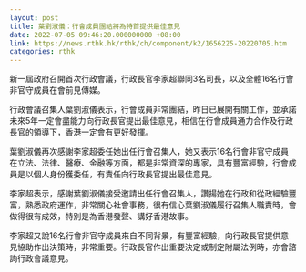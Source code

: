 ```yaml
---
layout: post
title: 葉劉淑儀：行會成員團結將為特首提供最佳意見
date: 2022-07-05 09:46:20.000000000 +08:00
link: https://news.rthk.hk/rthk/ch/component/k2/1656225-20220705.htm
categories: rthk
---
```


新一屆政府召開首次行政會議，行政長官李家超聯同3名司長，以及全體16名行會非官守成員在會前見傳媒。

行政會議召集人葉劉淑儀表示，行會成員非常團結，昨日已展開有關工作，並承諾未來5年一定會盡能力向行政長官提出最佳意見，相信在行會成員通力合作及行政長官的領導下，香港一定會有更好發揮。

葉劉淑儀再次感謝李家超委任她出任行會召集人，她又表示16名行會非官守成員在立法、法律、醫療、金融等方面，都是非常資深的專家，具有豐富經驗，行會成員是以個人身份獲委任，有責任向行政長官提出最佳意見。

李家超表示，感謝葉劉淑儀接受邀請出任行會召集人，讚揚她在行政和從政經驗豐富，熟悉政府運作，非常關心社會事務，很有信心葉劉淑儀履行召集人職責時，會做得很有成效，特別是為香港發聲、講好香港故事。

李家超又說16名行會非官守成員來自不同背景，有豐富經驗，向行政長官提供意見協助作出決策時，非常重要。行政長官作出重要決定或制定附屬法例時，亦會諮詢行政會議意見。
